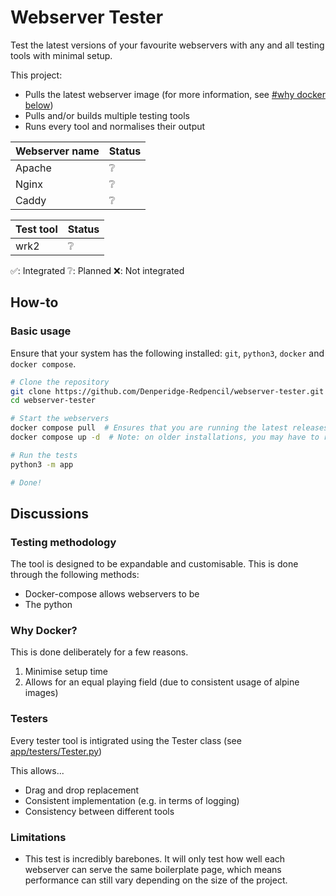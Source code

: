 # Webserver Tester

Test the latest versions of your favourite webservers with any and all testing tools with minimal setup.

This project:
- Pulls the latest webserver image (for more information, see [#why docker below](#why-docker))
- Pulls and/or builds multiple testing tools
- Runs every tool and normalises their output


| Webserver name | Status |
| -------------- | ------ |
| Apache         |   ❔   |
| Nginx          |   ❔   |
| Caddy          |   ❔   |


| Test tool | Status |
| --------- | ------ |
| wrk2      |   ❔   |


✅: Integrated
❔: Planned
❌: Not integrated





## How-to
### Basic usage
Ensure that your system has the following installed: `git`, `python3`, `docker` and `docker compose`.

```bash
# Clone the repository
git clone https://github.com/Denperidge-Redpencil/webserver-tester.git
cd webserver-tester

# Start the webservers
docker compose pull  # Ensures that you are running the latest releases
docker compose up -d  # Note: on older installations, you may have to replace docker compose with docker-compose

# Run the tests
python3 -m app

# Done!
```


## Discussions
### Testing methodology
The tool is designed to be expandable and customisable. This is done through the following methods:

- Docker-compose allows webservers to be 
- The python 


### Why Docker?
This is done deliberately for a few reasons.
1. Minimise setup time
2. Allows for an equal playing field (due to consistent usage of alpine images)

### Testers
Every tester tool is intigrated using the Tester class (see [app/testers/Tester.py](app/testers/Tester.py))

This allows...
- Drag and drop replacement
- Consistent implementation (e.g. in terms of logging)
- Consistency between different tools

### Limitations
- This test is incredibly barebones. It will only test how well each webserver can serve the same boilerplate page, which means performance can still vary depending on the size of the project.




